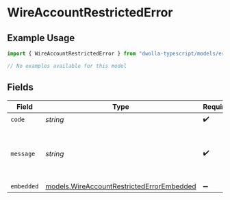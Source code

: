 # WireAccountRestrictedError

## Example Usage

```typescript
import { WireAccountRestrictedError } from "dwolla-typescript/models/errors";

// No examples available for this model
```

## Fields

| Field                                                                                           | Type                                                                                            | Required                                                                                        | Description                                                                                     | Example                                                                                         |
| ----------------------------------------------------------------------------------------------- | ----------------------------------------------------------------------------------------------- | ----------------------------------------------------------------------------------------------- | ----------------------------------------------------------------------------------------------- | ----------------------------------------------------------------------------------------------- |
| `code`                                                                                          | *string*                                                                                        | :heavy_check_mark:                                                                              | N/A                                                                                             | ValidationError                                                                                 |
| `message`                                                                                       | *string*                                                                                        | :heavy_check_mark:                                                                              | N/A                                                                                             | Validation error(s) present. See embedded errors list for more details.                         |
| `embedded`                                                                                      | [models.WireAccountRestrictedErrorEmbedded](../../models/wireaccountrestrictederrorembedded.md) | :heavy_minus_sign:                                                                              | N/A                                                                                             |                                                                                                 |
